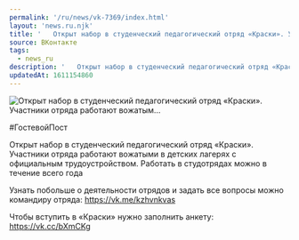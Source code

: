 ```yaml
---
permalink: '/ru/news/vk-7369/index.html'
layout: 'news.ru.njk'
title: '   Открыт набор в студенческий педагогический отряд «Краски». Участники отряда работают вожатым…'
source: ВКонтакте
tags:
  - news_ru
description: '   Открыт набор в студенческий педагогический отряд «Краски». Участники отряда работают вожатым…'
updatedAt: 1611154860
---
```

![   Открыт набор в студенческий педагогический отряд «Краски». Участники отряда работают вожатым…](https://sun9-40.userapi.com/impg/o9eF0BdSXLCSHEO4x7L5SidqyhjwTdBDvz3xpg/CuXq4RF6VzA.jpg?size=1280x801&quality=96&proxy=1&sign=d20e8aad886d92aac2e7c829c2c602a7&c_uniq_tag=oUl_bDyub1ITmElTchDFEQ4IPBXoiSPy_GnfwHG2g8U&type=album)

#ГостевойПост

Открыт набор в студенческий педагогический отряд «Краски». Участники отряда работают вожатыми в детских лагерях с официальным трудоустройством. Работать в студотрядах можно в течение всего года

Узнать побольше о деятельности отрядов и задать все вопросы можно командиру отряда: https://vk.me/kzhvnkvas

Чтобы вступить в «Краски» нужно заполнить анкету: https://vk.cc/bXmCKg
